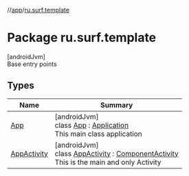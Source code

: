//[app](../../index.md)/[ru.surf.template](index.md)

# Package ru.surf.template

[androidJvm]\
Base entry points

## Types

| Name | Summary |
|---|---|
| [App](-app/index.md) | [androidJvm]<br>class [App](-app/index.md) : [Application](https://developer.android.com/reference/kotlin/android/app/Application.html)<br>This main class application |
| [AppActivity](-app-activity/index.md) | [androidJvm]<br>class [AppActivity](-app-activity/index.md) : [ComponentActivity](https://developer.android.com/reference/kotlin/androidx/activity/ComponentActivity.html)<br>This is the main and only Activity |
